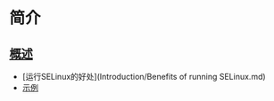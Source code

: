 # 简介

## [概述](Introduction/README.md)

* [运行SELinux的好处](Introduction/Benefits of running SELinux.md)
* [示例](Introduction/Examples.md)

